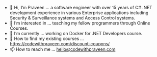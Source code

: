 - 👋 Hi, I’m Praveen ... a software engineer with over 15 years of C# .NET development experience in various Enterprise applications including Security & Surveillance systems and Access Control systems.
- 👀 I’m interested in ... teaching my fellow programmers through Online Courses.
- 🌱 I’m currently ... working on Docker for .NET Developers course.  
- 💞️ How to find my existing courses ... https://codewithpraveen.com/discount-coupons/
- 📫 How to reach me ... hello@codewithpraveen.com

<!---
CodeWithPraveen/CodeWithPraveen is a ✨ special ✨ repository because its `README.md` (this file) appears on your GitHub profile.
You can click the Preview link to take a look at your changes.
--->
